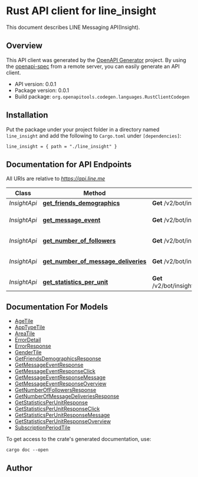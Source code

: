 # Rust API client for line_insight

This document describes LINE Messaging API(Insight).


## Overview

This API client was generated by the [OpenAPI Generator](https://openapi-generator.tech) project.  By using the [openapi-spec](https://openapis.org) from a remote server, you can easily generate an API client.

- API version: 0.0.1
- Package version: 0.0.1
- Build package: `org.openapitools.codegen.languages.RustClientCodegen`

## Installation

Put the package under your project folder in a directory named `line_insight` and add the following to `Cargo.toml` under `[dependencies]`:

```
line_insight = { path = "./line_insight" }
```

## Documentation for API Endpoints

All URIs are relative to *https://api.line.me*

Class | Method | HTTP request | Description
------------ | ------------- | ------------- | -------------
*InsightApi* | [**get_friends_demographics**](docs/InsightApi.md#get_friends_demographics) | **Get** /v2/bot/insight/demographic | 
*InsightApi* | [**get_message_event**](docs/InsightApi.md#get_message_event) | **Get** /v2/bot/insight/message/event | Get user interaction statistics
*InsightApi* | [**get_number_of_followers**](docs/InsightApi.md#get_number_of_followers) | **Get** /v2/bot/insight/followers | Get number of followers
*InsightApi* | [**get_number_of_message_deliveries**](docs/InsightApi.md#get_number_of_message_deliveries) | **Get** /v2/bot/insight/message/delivery | Get number of message deliveries
*InsightApi* | [**get_statistics_per_unit**](docs/InsightApi.md#get_statistics_per_unit) | **Get** /v2/bot/insight/message/event/aggregation | 


## Documentation For Models

 - [AgeTile](docs/AgeTile.md)
 - [AppTypeTile](docs/AppTypeTile.md)
 - [AreaTile](docs/AreaTile.md)
 - [ErrorDetail](docs/ErrorDetail.md)
 - [ErrorResponse](docs/ErrorResponse.md)
 - [GenderTile](docs/GenderTile.md)
 - [GetFriendsDemographicsResponse](docs/GetFriendsDemographicsResponse.md)
 - [GetMessageEventResponse](docs/GetMessageEventResponse.md)
 - [GetMessageEventResponseClick](docs/GetMessageEventResponseClick.md)
 - [GetMessageEventResponseMessage](docs/GetMessageEventResponseMessage.md)
 - [GetMessageEventResponseOverview](docs/GetMessageEventResponseOverview.md)
 - [GetNumberOfFollowersResponse](docs/GetNumberOfFollowersResponse.md)
 - [GetNumberOfMessageDeliveriesResponse](docs/GetNumberOfMessageDeliveriesResponse.md)
 - [GetStatisticsPerUnitResponse](docs/GetStatisticsPerUnitResponse.md)
 - [GetStatisticsPerUnitResponseClick](docs/GetStatisticsPerUnitResponseClick.md)
 - [GetStatisticsPerUnitResponseMessage](docs/GetStatisticsPerUnitResponseMessage.md)
 - [GetStatisticsPerUnitResponseOverview](docs/GetStatisticsPerUnitResponseOverview.md)
 - [SubscriptionPeriodTile](docs/SubscriptionPeriodTile.md)


To get access to the crate's generated documentation, use:

```
cargo doc --open
```

## Author



